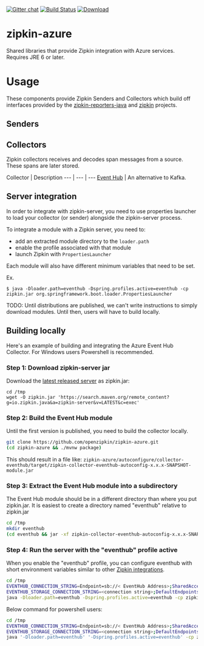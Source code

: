 [![Gitter chat](http://img.shields.io/badge/gitter-join%20chat%20%E2%86%92-brightgreen.svg)](https://gitter.im/openzipkin/zipkin)
[![Build Status](https://circleci.com/gh/openzipkin/zipkin-azure.svg?style=svg)](https://circleci.com/gh/openzipkin/zipkin-azure)
[![Download](https://api.bintray.com/packages/openzipkin/maven/zipkin-azure/images/download.svg)](https://bintray.com/openzipkin/maven/zipkin-azure/_latestVersion)

# zipkin-azure
Shared libraries that provide Zipkin integration with Azure services. Requires JRE 6 or later.

# Usage
These components provide Zipkin Senders and Collectors which build off interfaces provided by
the [zipkin-reporters-java](https://github.com/openzipkin/zipkin-reporter-java) and
[zipkin](https://github.com/openzipkin/zipkin) projects.

## Senders

## Collectors
Zipkin collectors receives and decodes span messages from a source. These
spans are later stored.

Collector | Description
--- | --- | ---
[Event Hub](./collector/eventhub) | An alternative to Kafka.

## Server integration
In order to integrate with zipkin-server, you need to use properties
launcher to load your collector (or sender) alongside the zipkin-server
process.

To integrate a module with a Zipkin server, you need to:
* add an extracted module directory to the `loader.path`
* enable the profile associated with that module
* launch Zipkin with `PropertiesLauncher`

Each module will also have different minimum variables that need to be set.

Ex.
```
$ java -Dloader.path=eventhub -Dspring.profiles.active=eventhub -cp zipkin.jar org.springframework.boot.loader.PropertiesLauncher
```

TODO: Until distributions are published, we can't write instructions to
simply download modules. Until then, users will have to build locally.

## Building locally

Here's an example of building and integrating the Azure Event Hub Collector. For Windows users Powershell is recommended.

### Step 1: Download zipkin-server jar
Download the [latest released server](https://search.maven.org/remote_content?g=io.zipkin.java&a=zipkin-server&v=LATEST&c=exec) as zipkin.jar:

```
cd /tmp
wget -O zipkin.jar 'https://search.maven.org/remote_content?g=io.zipkin.java&a=zipkin-server&v=LATEST&c=exec'
```

### Step 2: Build the Event Hub module
Until the first version is published, you need to build the collector locally.
``` bash
git clone https://github.com/openzipkin/zipkin-azure.git
(cd zipkin-azure && ./mvnw package)
```

This should result in a file like:
`zipkin-azure/autoconfigure/collector-eventhub/target/zipkin-collector-eventhub-autoconfig-x.x.x-SNAPSHOT-module.jar`

### Step 3: Extract the Event Hub module into a subdirectory
The Event Hub module should be in a different directory than where you put zipkin.jar.
It is easiest to create a directory named "eventhub" relative to zipkin.jar

``` bash
cd /tmp
mkdir eventhub
(cd eventhub && jar -xf zipkin-collector-eventhub-autoconfig-x.x.x-SNAPSHOT-module.jar)
```

### Step 4: Run the server with the "eventhub" profile active
When you enable the "eventhub" profile, you can configure eventhub with
short environment variables similar to other [Zipkin integrations](https://github.com/openzipkin/zipkin/blob/master/zipkin-server/README.md#elasticsearch-storage).


``` bash
cd /tmp
EVENTHUB_CONNECTION_STRING=Endpoint=sb://< EventHub Address>;SharedAccessKeyName=<name>;SharedAccessKey=<key>
EVENTHUB_STORAGE_CONNECTION_STRING=<connection string>;DefaultEndpointsProtocol=https;AccountName=<yourAccountName>;AccountKey=<yourAccountKey>
java -Dloader.path=eventhub -Dspring.profiles.active=eventhub -cp zipkin.jar org.springframework.boot.loader.PropertiesLauncher
```

Below command for powershell users:

``` bash
cd /tmp
EVENTHUB_CONNECTION_STRING=Endpoint=sb://< EventHub Address>;SharedAccessKeyName=<name>;SharedAccessKey=<key>
EVENTHUB_STORAGE_CONNECTION_STRING=<connection string>;DefaultEndpointsProtocol=https;AccountName=<yourAccountName>;AccountKey=<yourAccountKey>
java '-Dloader.path=eventhub' '-Dspring.profiles.active=eventhub' -cp zipkin.jar org.springframework.boot.loader.PropertiesLauncher
```